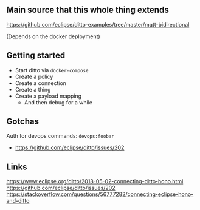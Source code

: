 ## Main source that this whole thing extends

https://github.com/eclipse/ditto-examples/tree/master/mqtt-bidirectional

(Depends on the docker deployment)

## Getting started

- Start ditto via `docker-compose`
- Create a policy
- Create a connection
- Create a thing
- Create a payload mapping
     - And then debug for a while

## Gotchas

Auth for devops commands: `devops:foobar`
- https://github.com/eclipse/ditto/issues/202

## Links

https://www.eclipse.org/ditto/2018-05-02-connecting-ditto-hono.html
https://github.com/eclipse/ditto/issues/202
https://stackoverflow.com/questions/56777282/connecting-eclipse-hono-and-ditto
